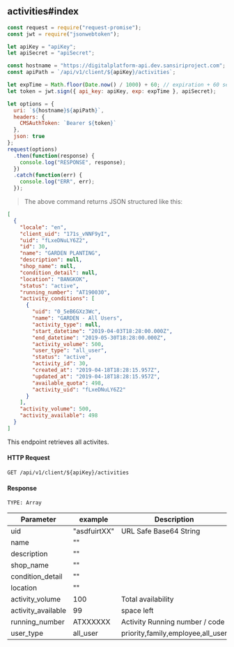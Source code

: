 ## activities#index

```javascript
const request = require("request-promise");
const jwt = require("jsonwebtoken");

let apiKey = "apiKey";
let apiSecret = "apiSecret";

const hostname = "https://digitalplatform-api.dev.sansiriproject.com";
const apiPath = `/api/v1/client/${apiKey}/activities`;

let expTime = Math.floor(Date.now() / 1000) + 60; // expiration + 60 seconds
let token = jwt.sign({ api_key: apiKey, exp: expTime }, apiSecret);

let options = {
  uri: `${hostname}${apiPath}`,
  headers: {
    CMSAuthToken: `Bearer ${token}`
  },
  json: true
};
request(options)
  .then(function(response) {
    console.log("RESPONSE", response);
  })
  .catch(function(err) {
    console.log("ERR", err);
  });
```

> The above command returns JSON structured like this:

```json
[
  {
    "locale": "en",
    "client_uid": "171s_vNNF9yI",
    "uid": "fLxeDNuLY6Z2",
    "id": 30,
    "name": "GARDEN PLANTING",
    "description": null,
    "shop_name": null,
    "condition_detail": null,
    "location": "BANGKOK",
    "status": "active",
    "running_number": "AT190030",
    "activity_conditions": [
      {
        "uid": "0_5eB6GXz3Wc",
        "name": "GARDEN - All Users",
        "activity_type": null,
        "start_datetime": "2019-04-03T18:28:00.000Z",
        "end_datetime": "2019-05-30T18:28:00.000Z",
        "activity_volume": 500,
        "user_type": "all_user",
        "status": "active",
        "activity_id": 30,
        "created_at": "2019-04-18T18:28:15.957Z",
        "updated_at": "2019-04-18T18:28:15.957Z",
        "available_quota": 498,
        "activity_uid": "fLxeDNuLY6Z2"
      }
    ],
    "activity_volume": 500,
    "activity_available": 498
  }
]
```

This endpoint retrieves all activites.

#### HTTP Request

`GET /api/v1/client/${apiKey}/activities`

#### Response

`TYPE: Array`

| Parameter          | example      | Description                       |
| ------------------ | ------------ | --------------------------------- |
| uid                | "asdfuirtXX" | URL Safe Base64 String            |
| name               | ""           |                                   |
| description        | ""           |                                   |
| shop_name          | ""           |                                   |
| condition_detail   | ""           |                                   |
| location           | ""           |                                   |
| activity_volume    | 100          | Total availability                |
| activity_available | 99           | space left                        |
| running_number     | ATXXXXXX     | Activity Running number / code    |
| user_type          | all_user     | priority,family,employee,all_user |
